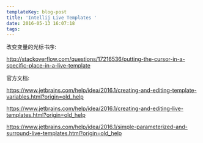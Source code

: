 ```yaml
---
templateKey: blog-post
title: 'Intellij Live Templates '
date: 2016-05-13 16:07:18
tags:
---
```


改变变量的光标书序:

http://stackoverflow.com/questions/17216536/putting-the-cursor-in-a-specific-place-in-a-live-template

官方文档:

https://www.jetbrains.com/help/idea/2016.1/creating-and-editing-template-variables.html?origin=old_help

https://www.jetbrains.com/help/idea/2016.1/creating-and-editing-live-templates.html?origin=old_help

https://www.jetbrains.com/help/idea/2016.1/simple-parameterized-and-surround-live-templates.html?origin=old_help
